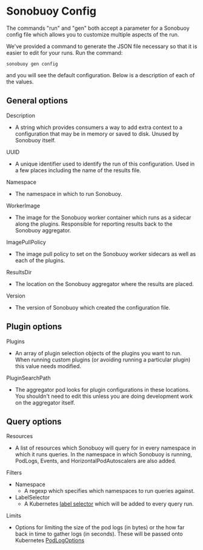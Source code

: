 # Sonobuoy Config

The commands "run" and "gen" both accept a parameter for a Sonobuoy config file which allows you to customize multiple aspects of the run.

We've provided a command to generate the JSON file necessary so that it is easier to edit for your runs. Run the command:

```
sonobuoy gen config
```

and you will see the default configuration. Below is a description of each of the values.

## General options

Description
 - A string which provides consumers a way to add extra context to a configuration that may be in memory or saved to disk. Unused by Sonobuoy itself.

UUID
 - A unique identifier used to identify the run of this configuration. Used in a few places including the name of the results file.

Namespace
 - The namespace in which to run Sonobuoy.

WorkerImage
 - The image for the Sonobuoy worker container which runs as a sidecar along the plugins. Responsible for reporting results back to the Sonobuoy aggregator.

ImagePullPolicy
 - The image pull policy to set on the Sonobuoy worker sidecars as well as each of the plugins.

ResultsDir
 - The location on the Sonobuoy aggregator where the results are placed.

Version
 - The version of Sonobuoy which created the configuration file.


## Plugin options

Plugins
 - An array of plugin selection objects of the plugins you want to run. When running custom plugins (or avoiding running a particular plugin) this value needs modified.

PluginSearchPath
 - The aggregator pod looks for plugin configurations in these locations. You shouldn't need to edit this unless you are doing development work on the aggregator itself.

## Query options

Resources
 - A list of resources which Sonobuoy will query for in every namespace in which it runs queries. In the namespace in which Sonobuoy is running, PodLogs, Events, and HorizontalPodAutoscalers are also added.

Filters
 - Namespace
   - A regexp which specifies which namespaces to run queries against.
 - LabelSelector
   - A Kubernetes [label selector][labelselector] which will be added to every query run.

Limits
 - Options for limiting the size of the pod logs (in bytes) or the how far back in time to gather logs (in seconds). These will be passed onto Kubernetes [PodLogOptions][podlogopts]

[labelselector]: https://kubernetes.io/docs/concepts/overview/working-with-objects/labels/
[podlogopts]: https://godoc.org/k8s.io/api/core/v1#PodLogOptions